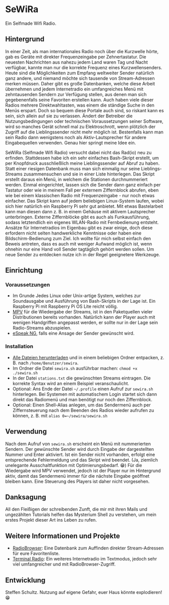 # SeWiRa
Ein Selfmade Wifi Radio.

## Hintergrund

In einer Zeit, als man internationales Radio noch über die Kurzwelle hörte, gab es Geräte mit direkter Frequenzeingabe per Zehnertastatur. Die neuesten Nachrichten aus nahezu jedem Land waren Tag und Nacht verfügbar, kannte man nur die korrekte Frequenz eines Kurzwellensenders. Heute sind die Möglichkeiten zum Empfang weltweiter Sender natürlich ganz andere, und niemand möchte sich tausende von Stream-Adressen merken müssen. Daher gibt es große Datenbanken, welche diese Arbeit übernehmen und jedem Internetradio ein umfangreiches Menü mit zehntausenden Sendern zur Verfügung stellen, aus denen man sich gegebenenfalls seine Favoriten erstellen kann. Auch haben viele dieser Radios mehrere Direktwahltasten, was einem die ständige Suche in den Menüs erspart. Doch so bequem diese Portale auch sind, so riskant kann es sein, sich allein auf sie zu verlassen. Ändert der Betreiber die Nutzungsbedingungen oder technischen Voraussetzungen seiner Software, wird so manches Gerät schnell mal zu Elektroschrott, wenn plötzlich der Zugriff auf die Lieblingssender nicht mehr möglich ist. Bestenfalls kann man sein Radio dann wenigstens noch als Aktiv-Lautsprecher für andere Eingabequellen verwenden. Genau hier springt meine Idee ein. 

SeWiRa (Selfmade Wifi Radio) versucht dabei nicht das Rad(io) neu zu erfinden. Stattdessen habe ich ein sehr einfaches Bash-Skript erstellt, um per Knopfdruck ausschließlich meine Lieblingssender auf Abruf zu haben. Statt einer riesigen Datenbank muss man sich einmalig nur seine Lieblings-Streams zusammensuchen und sie in einer Liste hinterlegen. Das Skript erstellt daraus ein Menü, in welchem die Stationen durchnummeriert werden. Einmal eingerichtet, lassen sich die Sender dann ganz einfach per Tastatur oder wie in meinem Fall per externem Ziffernblock abrufen, eben wie bei einem klassischen Radio mit Frequenzeingabe - nur noch etwas einfacher. Das Skript kann auf jedem beliebigen Linux-System laufen, wobei sich hier natürlich ein Raspberry Pi sehr gut anbietet. Mit etwas Bastelarbeit kann man diesen dann z. B. in einem Gehäuse mit aktivem Lautsprecher unterbringen. Externe Ziffernblöcke gibt es auch als Funkausführung, sodass letztendlich ein eigenes WLAN-Radio mit Fernbedienung entsteht. Ansätze für Internetradios im Eigenbau gibt es zwar einige, doch diese erfordern nicht selten handwerkliche Kenntnisse oder haben eine Bildschirm-Bedienung zum Ziel. Ich wollte für mich selbst einfach den Beweis antreten, dass es auch mit weniger Aufwand möglich ist, wenn ohnehin nur eine Hand voll Sender tagtäglich gehört werden sollen. Um neue Sender zu entdecken nutze ich in der Regel geeignetere Werkzeuge. 

## Einrichtung

### Voraussetzungen

* Im Grunde Jedes Linux oder Unix-artige System, welches zur Soundausgabe und Ausführung von Bash-Skripts in der Lage ist. Ein Raspberry Pi mit Raspberry Pi OS Lite reicht völlig.
* [MPV](https://mpv.io/) für die Wiedergabe der Streams, ist in den Paketquellen vieler Distributionen bereits vorhanden. Natürlich kann der Player auch mit wenigen Handgriffen angepasst werden, er sollte nur in der Lage sein Radio-Streams abzuspielen.
* [eSpeak NG](https://github.com/espeak-ng/espeak-ng), falls eine Ansage der Sender gewünscht wird. 

### Installation

* [Alle Dateien herunterladen](https://github.com/schulle4u/sewira/archive/refs/heads/main.zip) und in einem beliebigen Ordner entpacken, z. B. nach `/home/Benutzer/sewira`. 
* Im Ordner die Datei `sewira.sh` ausführbar machen: `chmod +x ./sewira.sh`
* In der Datei `stations.txt` die gewünschten Streams eintragen. Die korrekte Syntax wird an einem Beispiel veranschaulicht. 
* Optional: Ans Ende der Datei `~/.profile` einen Aufruf zur `sewira.sh` hinterlegen. Bei Systemen mit automatischem Login startet sich dann direkt das Radiomenü und man benötigt nur noch den Ziffernblock. 
* Optional: Einen Shell-Alias anlegen, um das Sendermenü auch per Ziffernsteuerung nach dem Beenden des Radios wieder aufrufen zu können, z. B. mit `alias 0=~/sewira/sewira.sh`

## Verwendung

Nach dem Aufruf von `sewira.sh` erscheint ein Menü mit nummerierten Sendern. Der gewünschte Sender wird durch Eingabe der dargestellten Nummer und Enter aktiviert. Ist ein Sender nicht vorhanden, erfolgt eine entsprechende Fehlermeldung und das Skript wird beendet. (Ja, ziemlich unelegante Ausschaltfunktion mit Optimierungsbedarf. 😁) Für die Wiedergabe wird MPV verwendet, jedoch ist der Player nur im Hintergrund aktiv, damit das Sendermenü immer für die nächste Eingabe geöffnet bleiben kann. Eine Steuerung des Players ist daher nicht vorgesehen. 

## Danksagung

All den Fleißigen der schreibenden Zunft, die mir mit ihren Mails und ungezählten Tutorials helfen das Mysterium Shell zu verstehen, um mein erstes Projekt dieser Art ins Leben zu rufen. 

## Weitere Informationen und Projekte

* [RadioBrowser](https://radio-browser.info): Eine Datenbank zum Auffinden direkter Stream-Adressen für eure Favoritenliste.
* [Terminal Radio](https://github.com/shinokada/tera): Ein weiteres Internetradio im Textmodus, jedoch sehr viel umfangreicher und mit RadioBrowser-Zugriff. 

## Entwicklung

Steffen Schultz. Nutzung auf eigene Gefahr, euer Haus könnte explodieren! 😁
